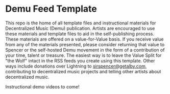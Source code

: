 # Demu Feed Template
This repo is the home of all template files and instructional materials for Decentralized Music (Demu) publication.
Artists are encouraged to use these materials and template files to aid in the self-publishing process.
These materials are offered on a value-for-Value basis. If you receive value from any of the materials presented,
please consider returning that value to Spencer or the self-hosted Demu movement in the form of a contribution of
your time, talent or treasure. The easiest way is to leave the Value Split for "the Wolf" intact in the RSS feeds
you create using this template. Other ways include donations over Lightning to [sirspencer@getalby.com](https://getalby.com/p/sirspencer),
contributing to decentralized music projects and telling other artists about decentralized music.

Instructional demo videos to come!
